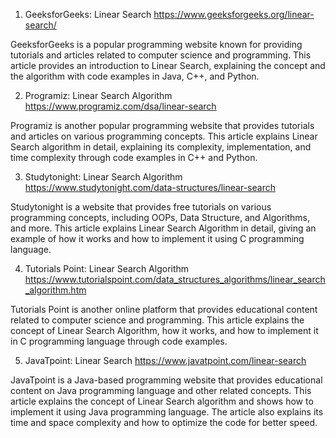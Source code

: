 

1. GeeksforGeeks: Linear Search
https://www.geeksforgeeks.org/linear-search/

GeeksforGeeks is a popular programming website known for providing tutorials and articles related to computer science and programming. This article provides an introduction to Linear Search, explaining the concept and the algorithm with code examples in Java, C++, and Python.

2. Programiz: Linear Search Algorithm
https://www.programiz.com/dsa/linear-search

Programiz is another popular programming website that provides tutorials and articles on various programming concepts. This article explains Linear Search algorithm in detail, explaining its complexity, implementation, and time complexity through code examples in C++ and Python.

3. Studytonight: Linear Search Algorithm
https://www.studytonight.com/data-structures/linear-search

Studytonight is a website that provides free tutorials on various programming concepts, including OOPs, Data Structure, and Algorithms, and more. This article explains Linear Search Algorithm in detail, giving an example of how it works and how to implement it using C programming language.

4. Tutorials Point: Linear Search Algorithm
https://www.tutorialspoint.com/data_structures_algorithms/linear_search_algorithm.htm

Tutorials Point is another online platform that provides educational content related to computer science and programming. This article explains the concept of Linear Search Algorithm, how it works, and how to implement it in C programming language through code examples.

5. JavaTpoint: Linear Search
https://www.javatpoint.com/linear-search

JavaTpoint is a Java-based programming website that provides educational content on Java programming language and other related concepts. This article explains the concept of Linear Search algorithm and shows how to implement it using Java programming language. The article also explains its time and space complexity and how to optimize the code for better speed.